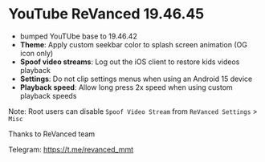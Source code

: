 # YouTube ReVanced 19.46.45
- bumped YouTUbe base to 19.46.42
- **Theme**: Apply custom seekbar color to splash screen animation (OG icon only)
- **Spoof video streams**: Log out the iOS client to restore kids videos playback
- **Settings**: Do not clip settings menus when using an Android 15 device
- **Playback speed**: Allow long press 2x speed when using custom playback speeds

Note: Root users can disable `Spoof Video Stream` from `ReVanced Settings` > `Misc`

Thanks to ReVanced team

Telegram: https://t.me/revanced_mmt
